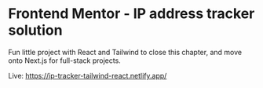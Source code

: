 # Frontend Mentor - IP address tracker solution

Fun little project with React and Tailwind to close this chapter, and move onto Next.js for full-stack projects.

Live: https://ip-tracker-tailwind-react.netlify.app/
